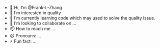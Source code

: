 - 👋 Hi, I’m @Frank-L-Zhang
- 👀 I’m interested in quality
- 🌱 I’m currently learning code which may used to solve the quality issue.
- 💞️ I’m looking to collaborate on ...
- 📫 How to reach me ...
- 😄 Pronouns: ...
- ⚡ Fun fact: ...

<!---
Frank-L-Zhang/Frank-L-Zhang is a ✨ special ✨ repository because its `README.md` (this file) appears on your GitHub profile.
You can click the Preview link to take a look at your changes.
--->

